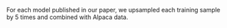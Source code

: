For each model published in our paper, we upsampled each training sample by 5 times and combined with Alpaca data.